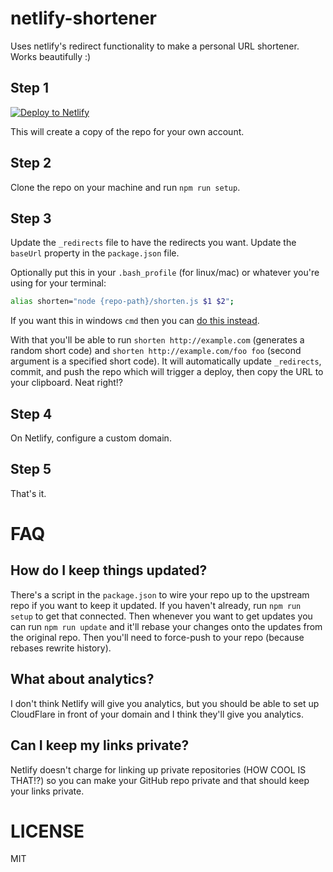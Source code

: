 # netlify-shortener

Uses netlify's redirect functionality to make a personal URL shortener. Works
beautifully :)

## Step 1

[![Deploy to Netlify](https://www.netlify.com/img/deploy/button.svg)](https://app.netlify.com/start/deploy?repository=https://github.com/kentcdodds/netlify-shortener)

This will create a copy of the repo for your own account.

## Step 2

Clone the repo on your machine and run `npm run setup`.

## Step 3

Update the `_redirects` file to have the redirects you want. Update the
`baseUrl` property in the `package.json` file.

Optionally put this in your `.bash_profile` (for linux/mac) or whatever you're
using for your terminal:

```bash
alias shorten="node {repo-path}/shorten.js $1 $2";
```

If you want this in windows `cmd` then you can
[do this instead](https://stackoverflow.com/a/21040825).

With that you'll be able to run `shorten http://example.com` (generates a random
short code) and `shorten http://example.com/foo foo` (second argument is a
specified short code). It will automatically update `_redirects`, commit, and
push the repo which will trigger a deploy, then copy the URL to your clipboard.
Neat right!?

## Step 4

On Netlify, configure a custom domain.

## Step 5

That's it.

# FAQ

## How do I keep things updated?

There's a script in the `package.json` to wire your repo up to the upstream repo
if you want to keep it updated. If you haven't already, run `npm run setup` to
get that connected. Then whenever you want to get updates you can run
`npm run update` and it'll rebase your changes onto the updates from the
original repo. Then you'll need to force-push to your repo (because rebases
rewrite history).

## What about analytics?

I don't think Netlify will give you analytics, but you should be able to set up
CloudFlare in front of your domain and I think they'll give you analytics.

## Can I keep my links private?

Netlify doesn't charge for linking up private repositories (HOW COOL IS THAT!?)
so you can make your GitHub repo private and that should keep your links
private.

# LICENSE

MIT
